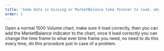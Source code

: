 ```yaml
---
title: 'Some data is missing or MarketBalance take forever to load, what can I do?'
order: 2
---
```

Open a normal 1500 Volume chart, make sure it load correctly, then you can add the MarketBalance indicator to the chart, once it load correctly you can change the time frame to what ever time frame you need, no need to do this every time, do this procedure just in case of a problem.
